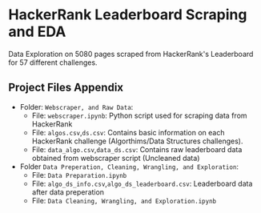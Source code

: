 
# HackerRank Leaderboard Scraping and EDA

Data Exploration on 5080 pages scraped from HackerRank's Leaderboard for 57 different challenges.


## Project Files Appendix
- Folder: `Webscraper, and Raw Data`:
    - File: `webscraper.ipynb`: Python script used for scraping data from HackerRank
    - File: `algos.csv`,`ds.csv`: Contains basic information on each HackerRank challenge (Algorthims/Data Structures challenges).
    - File: `data_algo.csv`,`data_ds.csv`: Contains raw leaderboard data obtained from webscraper script (Uncleaned data)
- Folder `Data Preperation, Cleaning, Wrangling, and Exploration`:    
    - File: `Data Preparation.ipynb`
    - File: `algo_ds_info.csv`,`algo_ds_leaderboard.csv`: Leaderboard data after data preperation
    - File: `Data Cleaning, Wrangling, and Exploration.ipynb`